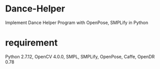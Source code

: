 # Dance-Helper
Implement Dance Helper Program with OpenPose, SMPLify in Python

# requirement
Python 2.7.12, OpenCV 4.0.0, SMPL, SMPLify, OpenPose, Caffe, OpenDR 0.78
